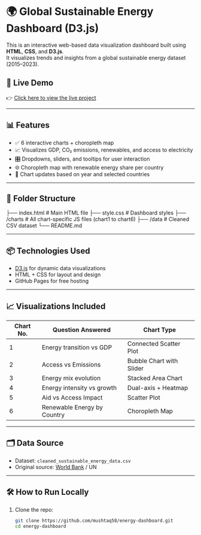 # 🌍 Global Sustainable Energy Dashboard (D3.js)

This is an interactive web-based data visualization dashboard built using **HTML**, **CSS**, and **D3.js**.  
It visualizes trends and insights from a global sustainable energy dataset (2015–2023).

## 🚀 Live Demo

👉 [Click here to view the live project](https://mushtaq58.github.io/energy-dashboard/)  

---

## 📊 Features

- ✅ 6 interactive charts + choropleth map
- 📈 Visualizes GDP, CO₂ emissions, renewables, and access to electricity
- 🎛️ Dropdowns, sliders, and tooltips for user interaction
- 🌐 Choropleth map with renewable energy share per country
- 🔄 Chart updates based on year and selected countries

---

## 📁 Folder Structure

├── index.html # Main HTML file
├── style.css # Dashboard styles
├── /charts # All chart-specific JS files (chart1 to chart6)
├── /data # Cleaned CSV dataset
└── README.md 



---

## 📦 Technologies Used

- [D3.js](https://d3js.org/) for dynamic data visualizations
- HTML + CSS for layout and design
- GitHub Pages for free hosting

---

## 📈 Visualizations Included

| Chart No. | Question Answered | Chart Type |
|-----------|-------------------|------------|
| 1         | Energy transition vs GDP | Connected Scatter Plot |
| 2         | Access vs Emissions | Bubble Chart with Slider |
| 3         | Energy mix evolution | Stacked Area Chart |
| 4         | Energy intensity vs growth | Dual-axis + Heatmap |
| 5         | Aid vs Access Impact | Scatter Plot |
| 6         | Renewable Energy by Country | Choropleth Map |

---

## 🗂️ Data Source

- Dataset: `cleaned_sustainable_energy_data.csv`
- Original source: [World Bank](https://data.worldbank.org) / UN

---

## 🛠️ How to Run Locally

1. Clone the repo:
   ```bash
   git clone https://github.com/mushtaq58/energy-dashboard.git
   cd energy-dashboard
